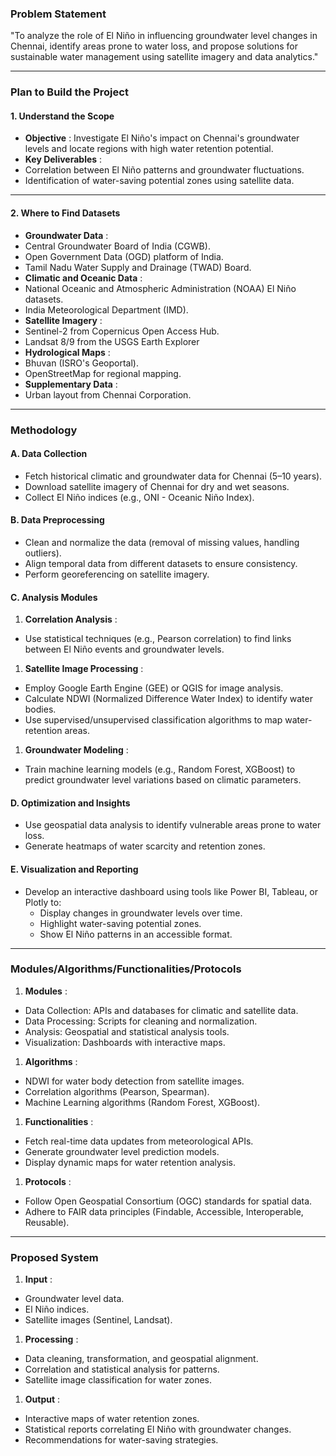 ### Problem Statement

"To analyze the role of El Niño in influencing groundwater level changes in Chennai, identify areas prone to water loss, and propose solutions for sustainable water management using satellite imagery and data analytics."

---

### Plan to Build the Project

#### 1. **Understand the Scope**

* **Objective** : Investigate El Niño's impact on Chennai's groundwater levels and locate regions with high water retention potential.
* **Key Deliverables** :
* Correlation between El Niño patterns and groundwater fluctuations.
* Identification of water-saving potential zones using satellite data.

---

#### 2. **Where to Find Datasets**

* **Groundwater Data** :
* Central Groundwater Board of India (CGWB).
* Open Government Data (OGD) platform of India.
* Tamil Nadu Water Supply and Drainage (TWAD) Board.
* **Climatic and Oceanic Data** :
* National Oceanic and Atmospheric Administration (NOAA) El Niño datasets.
* India Meteorological Department (IMD).
* **Satellite Imagery** :
* Sentinel-2 from Copernicus Open Access Hub.
* Landsat 8/9 from the USGS Earth Explorer
* **Hydrological Maps** :
* Bhuvan (ISRO's Geoportal).
* OpenStreetMap for regional mapping.
* **Supplementary Data** :
* Urban layout from Chennai Corporation.

---

### Methodology

#### A. **Data Collection**

* Fetch historical climatic and groundwater data for Chennai (5–10 years).
* Download satellite imagery of Chennai for dry and wet seasons.
* Collect El Niño indices (e.g., ONI - Oceanic Niño Index).

#### B. **Data Preprocessing**

* Clean and normalize the data (removal of missing values, handling outliers).
* Align temporal data from different datasets to ensure consistency.
* Perform georeferencing on satellite imagery.

#### C. **Analysis Modules**

1. **Correlation Analysis** :

* Use statistical techniques (e.g., Pearson correlation) to find links between El Niño events and groundwater levels.

1. **Satellite Image Processing** :

* Employ Google Earth Engine (GEE) or QGIS for image analysis.
* Calculate NDWI (Normalized Difference Water Index) to identify water bodies.
* Use supervised/unsupervised classification algorithms to map water-retention areas.

1. **Groundwater Modeling** :

* Train machine learning models (e.g., Random Forest, XGBoost) to predict groundwater level variations based on climatic parameters.

#### D. **Optimization and Insights**

* Use geospatial data analysis to identify vulnerable areas prone to water loss.
* Generate heatmaps of water scarcity and retention zones.

#### E. **Visualization and Reporting**

* Develop an interactive dashboard using tools like Power BI, Tableau, or Plotly to:
  * Display changes in groundwater levels over time.
  * Highlight water-saving potential zones.
  * Show El Niño patterns in an accessible format.

---

### Modules/Algorithms/Functionalities/Protocols

1. **Modules** :

* Data Collection: APIs and databases for climatic and satellite data.
* Data Processing: Scripts for cleaning and normalization.
* Analysis: Geospatial and statistical analysis tools.
* Visualization: Dashboards with interactive maps.

1. **Algorithms** :

* NDWI for water body detection from satellite images.
* Correlation algorithms (Pearson, Spearman).
* Machine Learning algorithms (Random Forest, XGBoost).

1. **Functionalities** :

* Fetch real-time data updates from meteorological APIs.
* Generate groundwater level prediction models.
* Display dynamic maps for water retention analysis.

1. **Protocols** :

* Follow Open Geospatial Consortium (OGC) standards for spatial data.
* Adhere to FAIR data principles (Findable, Accessible, Interoperable, Reusable).

---

### Proposed System

1. **Input** :

* Groundwater level data.
* El Niño indices.
* Satellite images (Sentinel, Landsat).

1. **Processing** :

* Data cleaning, transformation, and geospatial alignment.
* Correlation and statistical analysis for patterns.
* Satellite image classification for water zones.

1. **Output** :

* Interactive maps of water retention zones.
* Statistical reports correlating El Niño with groundwater changes.
* Recommendations for water-saving strategies.
